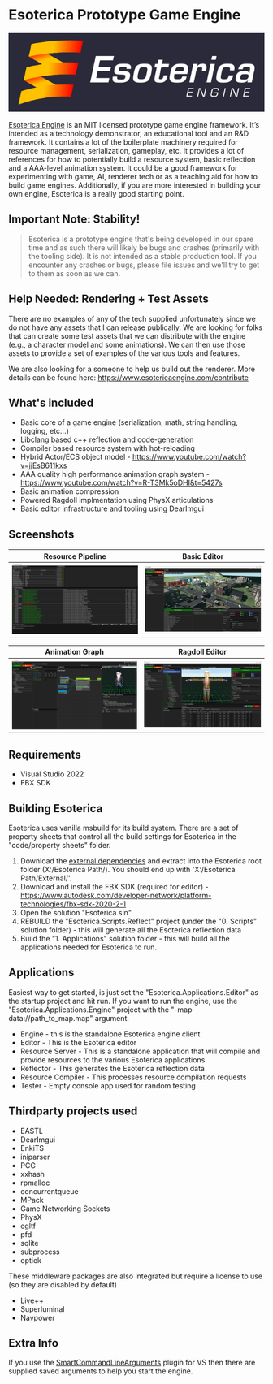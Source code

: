 # Esoterica Prototype Game Engine

![Esoterica Logo](Docs/EE_Logo.png)

[Esoterica Engine](https://www.esotericaengine.com) is an MIT licensed prototype game engine framework. It’s intended as a technology demonstrator, an educational tool and an R&D framework. It contains a lot of the boilerplate machinery required for resource management, serialization, gameplay, etc. It provides a lot of references for how to potentially build a resource system, basic reflection and a AAA-level animation system. It could be a good framework for experimenting with game, AI, renderer tech or as a teaching aid for how to build game engines. Additionally, if you are more interested in building your own engine, Esoterica is a really good starting point.

## Important Note: Stability!

>Esoterica is a prototype engine that's being developed in our spare time and as such there will likely be bugs and crashes (primarily with the tooling side). It is not intended as a stable production tool. If you encounter any crashes or bugs, please file issues and we'll try to get to them as soon as we can.

## Help Needed: Rendering + Test Assets

There are no examples of any of the tech supplied unfortunately since we do not have any assets that I can release publically. We are looking for folks that can create some test assets that we can distribute with the engine (e.g., a character model and some animations). We can then use those assets to provide a set of examples of the various tools and features.

We are also looking for a someone to help us build out the renderer. More details can be found here: https://www.esotericaengine.com/contribute

## What's included

* Basic core of a game engine (serialization, math, string handling, logging, etc...)
* Libclang based c++ reflection and code-generation
* Compiler based resource system with hot-reloading
* Hybrid Actor/ECS object model - <https://www.youtube.com/watch?v=jjEsB611kxs>
* AAA quality high performance animation graph system - <https://www.youtube.com/watch?v=R-T3Mk5oDHI&t=5427s>
* Basic animation compression
* Powered Ragdoll implmentation using PhysX articulations
* Basic editor infrastructure and tooling using DearImgui

## Screenshots

|Resource Pipeline | Basic Editor |
|:---:|:---:|
|![Esoterica Resource Server](Docs/EE_ResourceServer.png)|![Esoterica Editor](Docs/EE_Editor.png)|

| Animation Graph | Ragdoll Editor |
|:---:|:---:|
|![Esoterica Animation Graph](Docs/EE_AnimGraph.png)|![Esoterica Ragdoll](Docs/EE_Ragdoll.png)|

## Requirements

* Visual Studio 2022
* FBX SDK

## Building Esoterica

Esoterica uses vanilla msbuild for its build system. There are a set of property sheets that control all the build settings for Esoterica in the "code/property sheets" folder.

1. Download the [external dependencies](https://drive.google.com/file/d/1cHaWZOBjjVvwwtgU7tl16_im3ylUjFF1/view?usp=sharing) and extract into the Esoterica root folder (X:/Esoterica Path/). You should end up with 'X:/Esoterica Path/External/'.
2. Download and install the FBX SDK (required for editor) - <https://www.autodesk.com/developer-network/platform-technologies/fbx-sdk-2020-2-1>
3. Open the solution "Esoterica.sln"
4. REBUILD the "Esoterica.Scripts.Reflect" project (under the "0. Scripts" solution folder) - this will generate all the Esoterica reflection data
5. Build the "1. Applications" solution folder - this will build all the applications needed for Esoterica to run.

## Applications

Easiest way to get started, is just set the "Esoterica.Applications.Editor" as the startup project and hit run. If you want to run the engine, use the "Esoterica.Applications.Engine" project with the "-map data://path_to_map.map" argument.

* Engine - this is the standalone Esoterica engine client
* Editor - This is the Esoterica editor
* Resource Server - This is a standalone application that will compile and provide resources to the various Esoterica applications
* Reflector - This generates the Esoterica reflection data
* Resource Compiler - This processes resource compilation requests
* Tester - Empty console app used for random testing

## Thirdparty projects used

* EASTL
* DearImgui
* EnkiTS
* iniparser
* PCG
* xxhash
* rpmalloc
* concurrentqueue
* MPack
* Game Networking Sockets
* PhysX
* cgltf
* pfd
* sqlite
* subprocess
* optick

These middleware packages are also integrated but require a license to use (so they are disabled by default)

* Live++
* Superluminal
* Navpower

## Extra Info

If you use the [SmartCommandLineArguments](https://marketplace.visualstudio.com/items?itemName=MBulli.SmartCommandlineArguments) plugin for VS then there are supplied saved arguments to help you start the engine.
